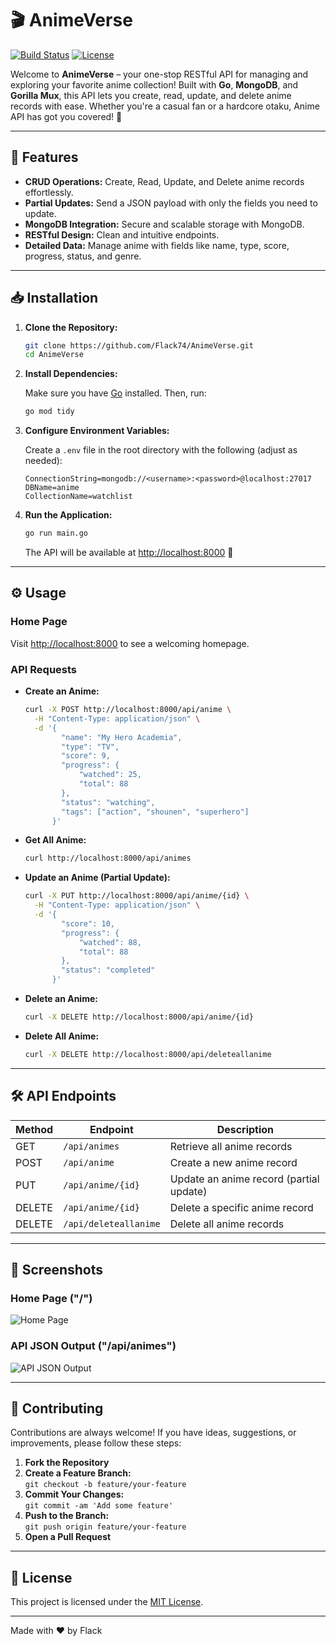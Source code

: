 # 🎬 AnimeVerse

[![Build Status](https://img.shields.io/badge/build-passing-brightgreen)](https://github.com/Flack74/AnimeApi) [![License](https://img.shields.io/badge/license-MIT-blue)](LICENSE)

Welcome to **AnimeVerse** – your one-stop RESTful API for managing and exploring your favorite anime collection! Built with **Go**, **MongoDB**, and **Gorilla Mux**, this API lets you create, read, update, and delete anime records with ease. Whether you're a casual fan or a hardcore otaku, Anime API has got you covered! 🎉

---

## 🚀 Features

- **CRUD Operations:** Create, Read, Update, and Delete anime records effortlessly.
- **Partial Updates:** Send a JSON payload with only the fields you need to update.
- **MongoDB Integration:** Secure and scalable storage with MongoDB.
- **RESTful Design:** Clean and intuitive endpoints.
- **Detailed Data:** Manage anime with fields like name, type, score, progress, status, and genre.

---

## 📥 Installation

1. **Clone the Repository:**

   ```bash
   git clone https://github.com/Flack74/AnimeVerse.git
   cd AnimeVerse
   ```

2. **Install Dependencies:**

   Make sure you have [Go](https://golang.org/) installed. Then, run:

   ```bash
   go mod tidy
   ```

3. **Configure Environment Variables:**

   Create a `.env` file in the root directory with the following (adjust as needed):

   ```env
   ConnectionString=mongodb://<username>:<password>@localhost:27017
   DBName=anime
   CollectionName=watchlist
   ```

4. **Run the Application:**

   ```bash
   go run main.go
   ```

   The API will be available at [http://localhost:8000](http://localhost:8000) 🎉

---

## ⚙️ Usage

### **Home Page**

Visit [http://localhost:8000](http://localhost:8000) to see a welcoming homepage.

### **API Requests**

- **Create an Anime:**

  ```bash
  curl -X POST http://localhost:8000/api/anime \
    -H "Content-Type: application/json" \
    -d '{
          "name": "My Hero Academia",
          "type": "TV",
          "score": 9,
          "progress": {
              "watched": 25,
              "total": 88
          },
          "status": "watching",
          "tags": ["action", "shounen", "superhero"]
        }'
  ```

- **Get All Anime:**

  ```bash
  curl http://localhost:8000/api/animes
  ```

- **Update an Anime (Partial Update):**

  ```bash
  curl -X PUT http://localhost:8000/api/anime/{id} \
    -H "Content-Type: application/json" \
    -d '{
          "score": 10,
          "progress": {
              "watched": 88,
              "total": 88
          },
          "status": "completed"
        }'
  ```

- **Delete an Anime:**

  ```bash
  curl -X DELETE http://localhost:8000/api/anime/{id}
  ```

- **Delete All Anime:**

  ```bash
  curl -X DELETE http://localhost:8000/api/deleteallanime
  ```

---

## 🛠 API Endpoints

| Method | Endpoint                  | Description                              |
| ------ | ------------------------- | ---------------------------------------- |
| GET    | `/api/animes`             | Retrieve all anime records               |
| POST   | `/api/anime`              | Create a new anime record                |
| PUT    | `/api/anime/{id}`         | Update an anime record (partial update)  |
| DELETE | `/api/anime/{id}`         | Delete a specific anime record           |
| DELETE | `/api/deleteallanime`     | Delete all anime records                 |

---

## 📸 Screenshots

 ### Home Page ("/")
 ![Home Page](https://github.com/user-attachments/assets/6399dad4-a54a-4927-ad23-618b4d63f148)

### API JSON Output ("/api/animes")
 ![API JSON Output](https://github.com/user-attachments/assets/2c075413-dba0-4a5a-a813-838138547791)

---

## 🤝 Contributing

Contributions are always welcome! If you have ideas, suggestions, or improvements, please follow these steps:

1. **Fork the Repository**
2. **Create a Feature Branch:**  
   `git checkout -b feature/your-feature`
3. **Commit Your Changes:**  
   `git commit -am 'Add some feature'`
4. **Push to the Branch:**  
   `git push origin feature/your-feature`
5. **Open a Pull Request**

---

## 📄 License

This project is licensed under the [MIT License](LICENSE).

---

Made with ❤️ by Flack 
